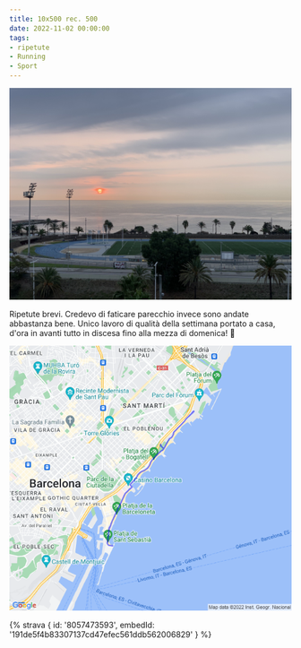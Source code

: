```yaml
---
title: 10x500 rec. 500
date: 2022-11-02 00:00:00
tags:
- ripetute
- Running
- Sport
---
```


![](images/IMG_0600.jpg)

Ripetute brevi. Credevo di faticare parecchio invece sono andate abbastanza bene. Unico lavoro di qualità della settimana portato a casa, d'ora in avanti tutto in discesa fino alla mezza di domenica! 🤩

![](images/20221102-activity-map.png)

{% strava { id: '8057473593', embedId: '191de5f4b83307137cd47efec561ddb562006829' } %}
